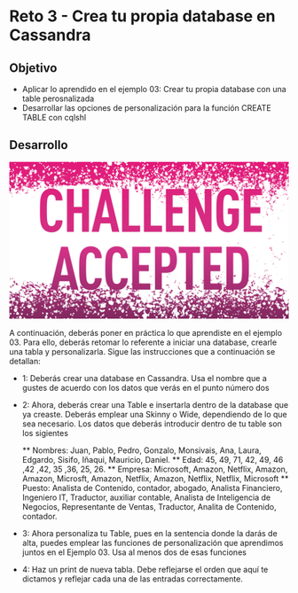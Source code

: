 # Reto 3 - Crea tu propia database en Cassandra

## Objetivo

* Aplicar lo aprendido en el ejemplo 03: Crear tu propia database con una table perosnalizada
* Desarrollar las opciones de personalización para la función CREATE TABLE con cqlshl

## Desarrollo

![challenge](assets/ChallengeAccepted.jpg)


A continuación, deberás poner en práctica lo que aprendiste en el ejemplo 03. Para ello, deberás retomar lo referente a iniciar una database, crearle una tabla y personalizarla. Sigue las instrucciones  que a continuación se detallan:

- 1: Deberás crear una database en Cassandra. Usa el nombre que a gustes de acuerdo con los datos que verás en el punto número dos
- 2: Ahora, deberás crear una Table e insertarla dentro de la database que ya creaste. Deberás emplear una Skinny o Wide, dependiendo de lo que sea necesario. Los datos que deberás introducir dentro de tu table son los sigientes

  ** Nombres: Juan, Pablo, Pedro, Gonzalo, Monsivais, Ana, Laura, Edgardo, Sisifo, Iñaqui, Mauricio, Daniel.
  ** Edad: 45, 49, 71, 42, 49, 46 ,42 ,42, 35 ,36, 25, 26.
  ** Empresa: Microsoft, Amazon, Netflix, Amazon, Amazon, Microsft, Amazon, Netflix, Amazon, Netflix, Netflix, Microsoft
  ** Puesto: Analista de Contenido, contador, abogado, Analista Financiero, Ingeniero IT, Traductor, auxiliar contable, Analista de Inteligencia de Negocios, Representante de Ventas, Traductor, Analita de Contenido, contador.

- 3: Ahora personaliza tu Table, pues en la sentencia donde la darás de alta, puedes emplear las funciones de personalización que aprendimos juntos en el Ejemplo 03. Usa al menos dos de esas funciones

- 4: Haz un print de nueva tabla. Debe reflejarse el orden que aquí te dictamos y reflejar cada una de las entradas correctamente.